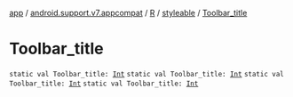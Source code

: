 [app](../../../index.md) / [android.support.v7.appcompat](../../index.md) / [R](../index.md) / [styleable](index.md) / [Toolbar_title](.)

# Toolbar_title

`static val Toolbar_title: `[`Int`](https://kotlinlang.org/api/latest/jvm/stdlib/kotlin/-int/index.html)
`static val Toolbar_title: `[`Int`](https://kotlinlang.org/api/latest/jvm/stdlib/kotlin/-int/index.html)
`static val Toolbar_title: `[`Int`](https://kotlinlang.org/api/latest/jvm/stdlib/kotlin/-int/index.html)
`static val Toolbar_title: `[`Int`](https://kotlinlang.org/api/latest/jvm/stdlib/kotlin/-int/index.html)